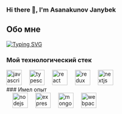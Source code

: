 ### Hi there 👋, I'm Asanakunov Janybek

## Обо мне
[![Typing SVG](https://readme-typing-svg.demolab.com?font=Fira+Code&size=50&duration=2000&pause=1200&center=true&vCenter=true&random=false&width=1920&height=200&lines=Frontend-%D1%80%D0%B0%D0%B7%D1%80%D0%B0%D0%B1%D0%BE%D1%82%D1%87%D0%B8%D0%BA;%D0%9E%D0%BF%D1%8B%D1%82+%D1%80%D0%B0%D0%B7%D1%80%D0%B0%D0%B1%D0%BE%D1%82%D0%BA%D0%B8+%D0%B1%D0%BE%D0%BB%D0%B5%D0%B5+%D0%B3%D0%BE%D0%B4%D0%B0;%D0%A3%D0%BC%D0%B5%D1%8E+%D1%80%D0%B0%D0%B1%D0%BE%D1%82%D0%B0%D1%82%D1%8C+%D0%BA%D0%B0%D0%BA+%D1%81%D0%B0%D0%BC%D0%BE%D1%81%D1%82%D0%BE%D1%8F%D1%82%D0%B5%D0%BB%D1%8C%D0%BD%D0%BE%2C+%D1%82%D0%B0%D0%BA+%D0%B8+%D0%B2+%D0%BA%D0%BE%D0%BC%D0%B0%D0%BD%D0%B4%D0%B5;%D0%93%D0%BE%D1%82%D0%BE%D0%B2%D0%BD%D0%BE%D1%81%D1%82%D1%8C+%D0%BA+%D0%BF%D1%80%D0%B8%D0%BE%D0%B1%D1%80%D0%B5%D1%82%D0%B5%D0%BD%D0%B8%D1%8E+%D0%B8+%D0%BE%D0%B1%D1%83%D1%87%D0%B5%D0%BD%D0%B8%D1%8E+%D0%BD%D0%BE%D0%B2%D1%8B%D1%85+%D0%BD%D0%B0%D0%B2%D1%8B%D0%BA%D0%BE%D0%B2)](https://git.io/typing-svg)

### Мой технологический стек
<div align="left">
  <img src="https://cdn.jsdelivr.net/gh/devicons/devicon/icons/javascript/javascript-original.svg" height="40" alt="javascript logo"  />
  <img width="12" />
  <img src="https://cdn.jsdelivr.net/gh/devicons/devicon/icons/typescript/typescript-original.svg" height="40" alt="typescript logo"  />
  <img width="12" />
  <img src="https://cdn.jsdelivr.net/gh/devicons/devicon/icons/react/react-original.svg" height="40" alt="react logo"  />
  <img width="12" />
  <img src="https://cdn.jsdelivr.net/gh/devicons/devicon/icons/redux/redux-original.svg" height="40" alt="redux logo"  />
  <img width="12" />
  <img src="https://skillicons.dev/icons?i=nextjs" height="40" alt="nextjs logo"  />
</div>
### Имел опыт
<div align="left">
  <img width="12" />
  <img src="https://cdn.jsdelivr.net/gh/devicons/devicon/icons/nodejs/nodejs-original.svg" height="40" alt="nodejs logo"  />
  <img width="12" />
  <img src="https://skillicons.dev/icons?i=express" height="40" alt="express logo"  />
  <img width="12" />
  <img src="https://cdn.jsdelivr.net/gh/devicons/devicon/icons/mongodb/mongodb-original.svg" height="40" alt="mongodb logo"  />
  <img width="12" />
  <img src="https://cdn.jsdelivr.net/gh/devicons/devicon/icons/webpack/webpack-original.svg" height="40" alt="webpack logo"  />
</div>
<!--
**Gleef132/Gleef132** is a ✨ _special_ ✨ repository because its `README.md` (this file) appears on your GitHub profile.

Here are some ideas to get you started:
- 🔭 I’m currently working on ...
- 🌱 I’m currently learning ...
- 👯 I’m looking to collaborate on ...
- 🤔 I’m looking for help with ...
- 💬 Ask me about ...
- 📫 How to reach me: ...
- 😄 Pronouns: ...
- ⚡ Fun fact: ...
-->
